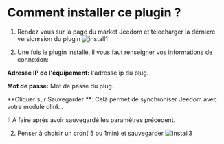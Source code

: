 # Comment installer ce plugin ?

1. Rendez vous sur la page du market Jeedom et télecharger la dérniere versionrsion du plugin
![install1](https://raw.githubusercontent.com/limad/plugin-dspsmartplug/master/images/dspsmartplug_screenshot8.PNG)

2. Une fois le plugin installé, il vous faut renseigner vos informations de connexion:

**Adresse IP de l'équipement:** l'adresse ip du plug.

**Mot de passe:** Mot de passe du plug.

**Cliquer sur Sauvegarder **: Celà permet de synchroniser Jeedom avec votre module dlink . 

!! A faire après avoir sauvegardé les paramètres précedent.

  
2. Penser à choisir un cron( 5 ou 1min) et sauvegarder
![install3](https://raw.githubusercontent.com/limad/plugin-dspsmartplug/master/images/dspsmartplug_screenshot3.PNG)
